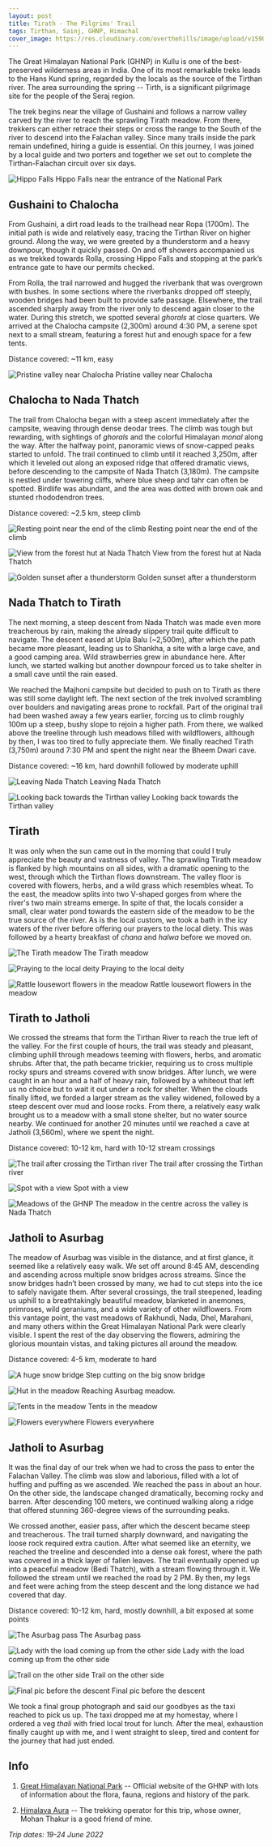 ```yaml
---
layout: post
title: Tirath - The Pilgrims' Trail
tags: Tirthan, Sainj, GHNP, Himachal
cover_image: https://res.cloudinary.com/overthehills/image/upload/v1590843620/sainj-tirthan/sunset-at-dhel.jpg
---
```


The Great Himalayan National Park (GHNP) in Kullu is one of the best-preserved wilderness areas in India. One of its most remarkable treks leads to the Hans Kund spring, regarded by the locals as the source of the Tirthan river. The area surrounding the spring -- Tirth, is a significant pilgrimage site for the people of the Seraj region. 

The trek begins near the village of Gushaini and follows a narrow valley carved by the river to reach the sprawling Tirath meadow. From there, trekkers can either retrace their steps or cross the range to the South of the river to descend into the Falachan valley. Since many trails inside the park remain undefined, hiring a guide is essential. On this journey, I was joined by a local guide and two porters and together we set out to complete the Tirthan-Falachan circuit over six days.

![Hippo Falls](https://res.cloudinary.com/overthehills/image/upload/v1756113484/tirth/tirth01.jpg)
<span class="caption">Hippo Falls near the entrance of the National Park</span>

## Gushaini to Chalocha
From Gushaini, a dirt road leads to the trailhead near Ropa (1700m). The initial path is wide and relatively easy, tracing the Tirthan River on higher ground. Along the way, we were greeted by a thunderstorm and a heavy downpour, though it quickly passed. On and off showers accompanied us as we trekked towards Rolla, crossing Hippo Falls and stopping at the park’s entrance gate to have our permits checked.

From Rolla, the trail narrowed and hugged the riverbank that was overgrown with bushes. In some sections where the riverbanks dropped off steeply, wooden bridges had been built to provide safe passage. Elsewhere, the trail ascended sharply away from the river only to descend again closer to the water. During this stretch, we spotted several *ghorals* at close quarters. We arrived at the Chalocha campsite (2,300m) around 4:30 PM, a serene spot next to a small stream, featuring a forest hut and enough space for a few tents.

Distance covered: ~11 km, easy

![Pristine valley near Chalocha](https://res.cloudinary.com/overthehills/image/upload/v1756113485/tirth/tirth02.jpg)
<span class="caption">Pristine valley near Chalocha</span>

## Chalocha to Nada Thatch
The trail from Chalocha began with a steep ascent immediately after the campsite, weaving through dense deodar trees. The climb was tough but rewarding, with sightings of *ghorals* and the colorful Himalayan *monal* along the way. After the halfway point, panoramic views of snow-capped peaks started to unfold. The trail continued to climb until it reached 3,250m, after which it leveled out along an exposed ridge that offered dramatic views, before descending to the campsite of Nada Thatch (3,180m). The campsite is nestled under towering cliffs, where blue sheep and tahr can often be spotted. Birdlife was abundant, and the area was dotted with brown oak and stunted rhododendron trees.

Distance covered: ~2.5 km, steep climb

![Resting point near the end of the climb](https://res.cloudinary.com/overthehills/image/upload/v1756113486/tirth/tirth03.jpg)
<span class="caption">Resting point near the end of the climb</span>

![View from the forest hut at Nada Thatch](https://res.cloudinary.com/overthehills/image/upload/v1756113487/tirth/tirth04.jpg)
<span class="caption">View from the forest hut at Nada Thatch</span>

![Golden sunset after a thunderstorm](https://res.cloudinary.com/overthehills/image/upload/v1756113485/tirth/tirth05.jpg)
<span class="caption">Golden sunset after a thunderstorm</span>

## Nada Thatch to Tirath

The next morning, a steep descent from Nada Thatch was made even more treacherous by rain, making the already slippery trail quite difficult to navigate. The descent eased at Upla Balu (~2,500m), after which the path became more pleasant, leading us to Shankha, a site with a large cave, and a good camping area. Wild strawberries grew in abundance here. After lunch, we started walking but another downpour forced us to take shelter in a small cave until the rain eased.

We reached the Majhoni campsite but decided to push on to Tirath as there was still some daylight left. The next section of the trek involved scrambling over boulders and navigating areas prone to rockfall. Part of the original trail had been washed away a few years earlier, forcing us to climb roughly 100m up a steep, bushy slope to rejoin a higher path. From there, we walked above the treeline through lush meadows filled with wildflowers, although by then, I was too tired to fully appreciate them. We finally reached Tirath (3,750m) around 7:30 PM and spent the night near the Bheem Dwari cave.

Distance covered: ~16 km, hard downhill followed by moderate uphill

![Leaving Nada Thatch](https://res.cloudinary.com/overthehills/image/upload/v1756113485/tirth/tirth06.jpg)
<span class="caption">Leaving Nada Thatch</span>

![Looking back towards the Tirthan valley](https://res.cloudinary.com/overthehills/image/upload/v1756113485/tirth/tirth07.jpg)
<span class="caption">Looking back towards the Tirthan valley</span>

## Tirath
It was only when the sun came out in the morning that could I truly appreciate the beauty and vastness of valley. The sprawling Tirath meadow is flanked by high mountains on all sides, with a dramatic opening to the west, through which the Tirthan flows downstream. The valley floor is covered with flowers, herbs, and a wild grass which resembles wheat. To the east, the meadow splits into two V-shaped gorges from where the river's two main streams emerge. In spite of that, the locals consider a small, clear water pond towards the eastern side of the meadow to be the true source of the river. As is the local custom, we took a bath in the icy waters of the river before offering our prayers to the local diety. This was followed by a hearty breakfast of *chana* and *halwa* before we moved on.


![The Tirath meadow](https://res.cloudinary.com/overthehills/image/upload/v1756113485/tirth/tirth08.jpg)
<span class="caption">The Tirath meadow</span>

![Praying to the local deity](https://res.cloudinary.com/overthehills/image/upload/v1756113485/tirth/tirth09.jpg)
<span class="caption">Praying to the local deity</span>

![Rattle lousewort flowers in the meadow](https://res.cloudinary.com/overthehills/image/upload/v1756113494/tirth/tirth10.jpg)
<span class="caption">Rattle lousewort flowers in the meadow</span>

## Tirath to Jatholi
We crossed the streams that form the Tirthan River to reach the true left of the valley. For the first couple of hours, the trail was steady and pleasant, climbing uphill through meadows teeming with flowers, herbs, and aromatic shrubs. After that, the path became trickier, requiring us to cross multiple rocky spurs and streams covered with snow bridges. After lunch, we were caught in an hour and a half of heavy rain, followed by a whiteout that left us no choice but to wait it out under a rock for shelter. When the clouds finally lifted, we forded a larger stream as the valley widened, followed by a steep descent over mud and loose rocks. From there, a relatively easy walk brought us to a meadow with a small stone shelter, but no water source nearby. We continued for another 20 minutes until we reached a cave at Jatholi (3,560m), where we spent the night.

Distance covered: 10-12 km, hard with 10-12 stream crossings

![The trail after crossing the Tirthan river](https://res.cloudinary.com/overthehills/image/upload/v1756113494/tirth/tirth11.jpg)
<span class="caption">The trail after crossing the Tirthan river</span>

![Spot with a view](https://res.cloudinary.com/overthehills/image/upload/v1756113494/tirth/tirth12.jpg)
<span class="caption">Spot with a view</span>

![Meadows of the GHNP](https://res.cloudinary.com/overthehills/image/upload/v1756113494/tirth/tirth14.jpg)
<span class="caption">The meadow in the centre across the valley is Nada Thatch</span>


## Jatholi to Asurbag

The meadow of Asurbag was visible in the distance, and at first glance, it seemed like a relatively easy walk. We set off around 8:45 AM, descending and ascending across multiple snow bridges across streams. Since the snow bridges hadn’t been crossed by many, we had to cut steps into the ice to safely navigate them. After several crossings, the trail steepened, leading us uphill to a breathtakingly beautiful meadow, blanketed in anemones, primroses, wild geraniums, and a wide variety of other wildflowers. From this vantage point, the vast meadows of Rakhundi, Nada, Dhel, Marahani, and many others within the Great Himalayan National Park were clearly visible. I spent the rest of the day observing the flowers, admiring the glorious mountain vistas, and taking pictures all around the meadow.

Distance covered: 4-5 km, moderate to hard

![A huge snow bridge](https://res.cloudinary.com/overthehills/image/upload/v1756113494/tirth/tirth15.jpg)
<span class="caption">Step cutting on the big snow bridge</span>

![Hut in the meadow](https://res.cloudinary.com/overthehills/image/upload/v1756113494/tirth/tirth16.jpg)
<span class="caption">Reaching Asurbag meadow.</span>

![Tents in the meadow](https://res.cloudinary.com/overthehills/image/upload/v1756113494/tirth/tirth17.jpg)
<span class="caption">Tents in the meadow</span>

![Flowers everywhere](https://res.cloudinary.com/overthehills/image/upload/v1756113494/tirth/tirth19.jpg)
<span class="caption">Flowers everywhere</span>


## Jatholi to Asurbag
It was the final day of our trek when we had to cross the pass to enter the Falachan Valley. The climb was slow and laborious, filled with a lot of huffing and puffing as we ascended. We reached the pass in about an hour. On the other side, the landscape changed dramatically, becoming rocky and barren. After descending 100 meters, we continued walking along a ridge that offered stunning 360-degree views of the surrounding peaks.

We crossed another, easier pass, after which the descent became steep and treacherous. The trail turned sharply downward, and navigating the loose rock required extra caution. After what seemed like an eternity, we reached the treeline and descended into a dense oak forest, where the path was covered in a thick layer of fallen leaves. The trail eventually opened up into a peaceful meadow (Bedi Thatch), with a stream flowing through it. We followed the stream until we reached the road by 2 PM. By then, my legs and feet were aching from the steep descent and the long distance we had covered that day.

Distance covered: 10-12 km, hard, mostly downhill, a bit exposed at some points

![The Asurbag pass](https://res.cloudinary.com/overthehills/image/upload/v1756113494/tirth/tirth20.jpg)
<span class="caption">The Asurbag pass</span>

![Lady with the load coming up from the other side](https://res.cloudinary.com/overthehills/image/upload/v1756113494/tirth/tirth21.jpg)
<span class="caption">Lady with the load coming up from the other side</span>

![Trail on the other side](https://res.cloudinary.com/overthehills/image/upload/v1756113494/tirth/tirth22.jpg)
<span class="caption">Trail on the other side</span>

![Final pic before the descent](https://res.cloudinary.com/overthehills/image/upload/v1756113494/tirth/tirth23.jpg)
<span class="caption">Final pic before the descent</span>

We took a final group photograph and said our goodbyes as the taxi reached to pick us up. The taxi dropped me at my homestay, where I ordered a veg *thali* with fried local trout for lunch. After the meal, exhaustion finally caught up with me, and I went straight to sleep, tired and content for the journey that had just ended.

## Info

1. [Great Himalayan National Park](https://www.greathimalayannationalpark.org/) -- Official website of the GHNP with lots of information about the flora, fauna, regions and history of the park.

2. [Himalaya Aura](https://tirthanvalley.org/tour-operators/himalaya-aura-outdoor-adventure/) -- The trekking operator for this trip, whose owner, Mohan Thakur is a good friend of mine.

*Trip dates: 19-24 June 2022*